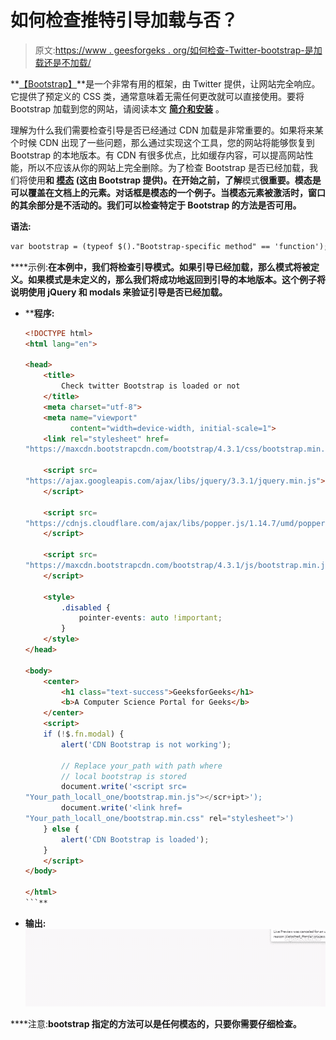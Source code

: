 # 如何检查推特引导加载与否？

> 原文:[https://www . geesforgeks . org/如何检查-Twitter-bootstrap-是加载还是不加载/](https://www.geeksforgeeks.org/how-to-check-twitter-bootstrap-is-loaded-or-not/)

**[【Bootstrap】](https://www.geeksforgeeks.org/bootstrap-tutorials/)**是一个非常有用的框架，由 Twitter 提供，让网站完全响应。它提供了预定义的 CSS 类，通常意味着无需任何更改就可以直接使用。要将 Bootstrap 加载到您的网站，请阅读本文 [**简介和安装**](https://www.geeksforgeeks.org/beginning-bootstrap-part-1/) 。

理解为什么我们需要检查引导是否已经通过 CDN 加载是非常重要的。如果将来某个时候 CDN 出现了一些问题，那么通过实现这个工具，您的网站将能够恢复到 Bootstrap 的本地版本。有 CDN 有很多优点，比如缓存内容，可以提高网站性能，所以不应该从你的网站上完全删除。为了检查 Bootstrap 是否已经加载，我们将使用[](https://www.geeksforgeeks.org/jquery-tutorials/)**和 [**模态**](https://www.geeksforgeeks.org/bootstrap-4-modal/) (这由 Bootstrap 提供)。在开始之前，了解**模式**很重要。模态是可以覆盖在文档上的元素。对话框是模态的一个例子。当模态元素被激活时，窗口的其余部分是不活动的。我们可以检查特定于 Bootstrap 的方法是否可用。**

****语法:****

```html
var bootstrap = (typeof $()."Bootstrap-specific method" == 'function');
```

****示例:**在本例中，我们将检查引导模式。如果引导已经加载，那么模式将被定义。如果模式是未定义的，那么我们将成功地返回到引导的本地版本。这个例子将说明使用 jQuery 和 modals 来验证引导是否已经加载。**

*   ****程序:**

    ```html
    <!DOCTYPE html>
    <html lang="en">

    <head>
        <title>
            Check twitter Bootstrap is loaded or not
        </title>
        <meta charset="utf-8">
        <meta name="viewport" 
              content="width=device-width, initial-scale=1">
        <link rel="stylesheet" href=
    "https://maxcdn.bootstrapcdn.com/bootstrap/4.3.1/css/bootstrap.min.css">

        <script src=
    "https://ajax.googleapis.com/ajax/libs/jquery/3.3.1/jquery.min.js">
        </script>

        <script src=
    "https://cdnjs.cloudflare.com/ajax/libs/popper.js/1.14.7/umd/popper.min.js">
        </script>

        <script src=
    "https://maxcdn.bootstrapcdn.com/bootstrap/4.3.1/js/bootstrap.min.js">
        </script>

        <style>
            .disabled {
                pointer-events: auto !important;
            }
        </style>
    </head>

    <body>
        <center>
            <h1 class="text-success">GeeksforGeeks</h1>
            <b>A Computer Science Portal for Geeks</b>
        </center>
        <script>
        if (!$.fn.modal) {
            alert('CDN Bootstrap is not working');

            // Replace your_path with path where
            // local bootstrap is stored
            document.write('<script src=
    "Your_path_locall_one/bootstrap.min.js"></scr+ipt>');
            document.write('<link href=
    "Your_path_locall_one/bootstrap.min.css" rel="stylesheet">')
        } else {
            alert('CDN Bootstrap is loaded');
        }
        </script>
    </body>

    </html>
    ```** 
*   ****输出:**
    ![](img/411ffb5129db714ead0a98cdcf407007.png)**

****注意:**bootstrap 指定的方法可以是任何模态的，只要你需要仔细检查。**